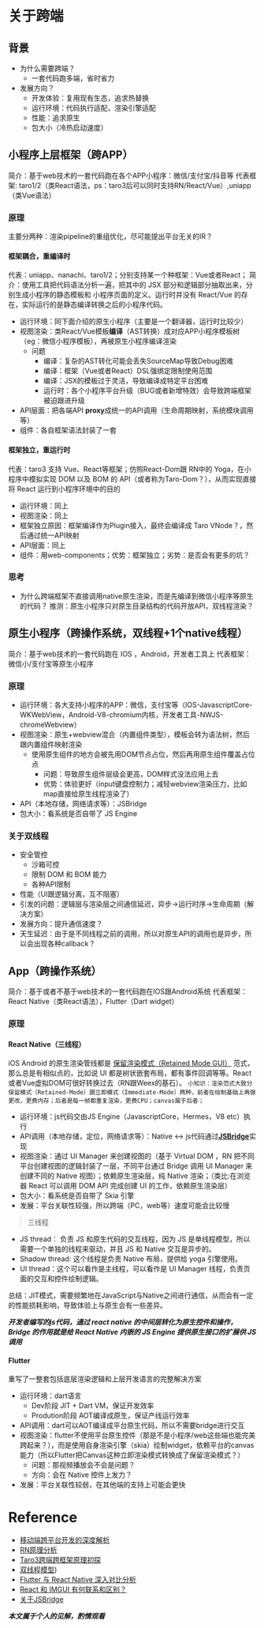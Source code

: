 # 关于跨端
## 背景
* 为什么需要跨端？
    * 一套代码跑多端，省时省力
* 发展方向？
    * 开发体验：复用现有生态，追求热替换
    * 运行环境：代码执行适配，渲染引擎适配
    * 性能：追求原生
    * 包大小（冷热启动速度）

## 小程序上层框架（跨APP）

简介：基于web技术的一套代码跑在各个APP小程序：微信/支付宝/抖音等
代表框架: taro1/2（类React语法，ps：taro3后可以同时支持RN/React/Vue）,uniapp（类Vue语法）

### 原理
主要分两种：渲染pipeline的重组优化，尽可能提出平台无关的IR？
#### 框架耦合，重编译时
代表：uniapp、nanachi、taro1/2；分别支持某一个种框架：Vue或者React；
简介：使用工具把代码语法分析一遍，把其中的 JSX 部分和逻辑部分抽取出来，分别生成小程序的静态模板和 小程序页面的定义。运行时并没有 React/Vue 的存在，实际运行的是静态编译转换之后的小程序代码。

* 运行环境：同下面介绍的原生小程序（主要是一个翻译器，运行时比较少）
* 视图渲染：类React/Vue模板**编译**（AST转换）成对应APP小程序模板树（eg：微信小程序模板），再被原生小程序编译渲染
    * 问题
        * 编译：复杂的AST转化可能会丢失SourceMap导致Debug困难
        * 编译：框架（Vue或者React）DSL强绑定限制使用范围
        * 编译：JSX的模板过于灵活，导致编译成特定平台困难
        * 运行时：各个小程序平台升级（BUG或者新增特效）会导致跨端框架被迫跟进升级
* API层面：把各端API **proxy**成统一的API调用（生命周期映射，系统模块调用等）
* 组件：各自框架语法封装了一套

#### 框架独立，重运行时
代表：taro3 支持 Vue、React等框架；仿照React-Dom跟 RN中的 Yoga，在小程序中模拟实现 DOM 以及 BOM 的 API（或者称为Taro-Dom？），从而实现直接将 React 运行到小程序环境中的目的

* 运行环境：同上
* 视图渲染：同上
* 框架独立原因：框架编译作为Plugin接入，最终会编译成 Taro VNode？，然后通过统一API映射
* API层面：同上
* 组件：用web-components；优势：框架独立；劣势：是否会有更多的坑？

### 思考
* 为什么跨端框架不直接调用native原生渲染，而是先编译到微信小程序等原生的代码？
推测：原生小程序只对原生目录结构的代码开放API，双线程渲染？
## 原生小程序（跨操作系统，双线程+1个native线程）

简介：基于web技术的一套代码跑在 IOS ，Android，开发者工具上
代表框架：微信小/支付宝等原生小程序

### 原理
* 运行环境：各大支持小程序的APP：微信，支付宝等（IOS-JavascriptCore-WKWebView，Android-V8-chromium内核，开发者工具-NWJS-chromeWebview）
* 视图渲染：原生+webview混合（内置组件类型），模板会转为语法树，然后跟内置组件映射渲染
    * 使用原生组件的地方会被先用DOM节点占位，然后再用原生组件覆盖占位点
        * 问题：导致原生组件层级会更高，DOM样式没法应用上去
        * 优势：体验更好（input键盘控制力；减轻webview渲染压力，比如map直接给原生线程渲染了）
* API（本地存储，网络请求等）：JSBridge
* 包大小：看系统是否自带了 JS Engine
### 关于双线程
* 安全管控
    * 沙箱可控
    * 限制 DOM 和 BOM 能力
    * 各种API限制
* 性能（UI跟逻辑分离，互不阻塞）
* 引发的问题：逻辑层与渲染层之间通信延迟，异步->运行时序->生命周期（解决方案）
* 发展方向：提升通信速度？
* 天生延迟：由于是不同线程之前的调用，所以对原生API的调用也是异步，所以会出现各种callback？
## App（跨操作系统）
简介：基于或者不基于web技术的一套代码跑在IOS跟Android系统
代表框架：React Native（类React语法），Flutter（Dart widget）

### 原理
#### React Native（三线程）
 iOS Android 的原生渲染管线都是 [保留渲染模式（Retained Mode GUI）](https://www.zhihu.com/question/39093254/answer/1351958747) 范式，那么总是有相似点的，比如说 UI 都是树状嵌套布局，都有事件回调等等。React或者Vue虚拟DOM可很好转换过去（RN跟Weex的基石）。
```小知识：渲染范式大致分保留模式（Retained-Mode）跟立即模式（Immediate-Mode）两种，前者在绘制基础上再做更改，更费内存；后者是每一帧都重复渲染，更费CPU；canvas属于后者；```

* 运行环境：js代码交由JS Engine（JavascriptCore，Hermes，V8 etc）执行
* API调用（本地存储，定位，网络请求等）：Native <-> js代码通过[**JSBridge**](https://wizardpisces.github.io/blog/JSbridge%E5%BC%95%E5%8F%91%E7%9A%84%E6%80%9D%E8%80%83)实现
* 视图渲染：通过 UI Manager 来创建视图的（基于 Virtual DOM ，RN 把不同平台创建视图的逻辑封装了一层，不同平台通过 Bridge 调用 UI Manager 来创建不同的 Native 视图）；依赖原生渲染层，纯 Native 渲染；（类比:在浏览器 React 可以调用 DOM API 完成创建 UI 的工作，依赖原生渲染层）
* 包大小：看系统是否自带了 Skia 引擎
* 发展：平台关联性较强，所以跨端（PC，web等）速度可能会比较慢

>三线程
* JS thread： 负责 JS 和原生代码的交互线程，因为 JS 是单线程模型，所以需要一个单独的线程来驱动，并且 JS 和 Native 交互是异步的。
* Shadow thread: 这个线程是负责 Native 布局，提供给 yoga 引擎使用。
* UI thread：这个可以看作是主线程，可以看作是 UI Manager 线程，负责页面的交互和控件绘制逻辑。

总结：JIT模式，需要频繁地在JavaScript与Native之间进行通信，从而会有一定的性能损耗影响，导致体验上与原生会有一些差异。

***开发者编写的js代码，通过 react native 的中间层转化为原生控件和操作，Bridge 的作用就是给 React Native 内嵌的 JS Engine 提供原生接口的扩展供 JS 调用***

#### Flutter
重写了一整套包括底层渲染逻辑和上层开发语言的完整解决方案

* 运行环境：dart语言
    * Dev阶段 JIT + Dart VM，保证开发效率
    * Prodution阶段 AOT编译成原生，保证产线运行效率
* API调用：dart可以AOT编译成平台原生代码，所以不需要bridge进行交互
* 视图渲染：flutter不使用平台原生控件（那是不是小程序/web这些端也能完美跨起来？），而是使用自身渲染引擎（skia）绘制widget，依赖平台的canvas能力（所以Flutter把Canvas这种立即渲染模式转换成了保留渲染模式？）
    * 问题：那视频播放会不会是问题？
    * 方向：会在 Native 控件上发力？
* 发展：平台关联性较弱，在其他端的支持上可能会更快
# Reference
* [移动端跨平台开发的深度解析](https://juejin.cn/post/6844903630584152072)
* [RN原理分析](https://juejin.cn/post/6916452544956858382#heading-8)
* [Taro3跨端跨框架原理初探](https://toutiao.io/posts/pwz320j/preview)
* [双线程模型](https://developers.weixin.qq.com/ebook?action=get_post_info&docid=0006a2289c8bb0bb0086ee8c056c0a))
* [Flutter 与 React Native 深入对比分析](https://zhuanlan.zhihu.com/p/70070316)
* [React 和 IMGUI 有何联系和区别？](https://www.zhihu.com/question/39093254/answer/1351958747)
* [关于JSBridge](https://wizardpisces.github.io/blog/JSbridge%E5%BC%95%E5%8F%91%E7%9A%84%E6%80%9D%E8%80%83)

***本文属于个人的见解，酌情观看***